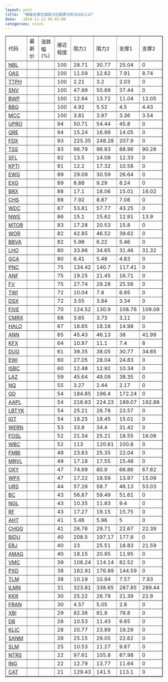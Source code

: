 ```yaml
---
layout: post
title:  "触碰支撑位或阻力位股票分析20181113"
date:   2018-11-13 04:42:00
categories: stock
---
```

<script type="text/javascript">
var stockList = []
stockList.push('gb_nbl');
stockList.push('gb_oas');
stockList.push('gb_ttph');
stockList.push('gb_snv');
stockList.push('gb_bwp');
stockList.push('gb_bbg');
stockList.push('gb_mcc');
stockList.push('gb_upro');
stockList.push('gb_qre');
stockList.push('gb_fdx');
stockList.push('gb_tss');
stockList.push('gb_sfl');
stockList.push('gb_kpti');
stockList.push('gb_ewg');
stockList.push('gb_exg');
stockList.push('gb_brx');
stockList.push('gb_chs');
stockList.push('gb_wdc');
stockList.push('gb_nws');
stockList.push('gb_mtor');
stockList.push('gb_wor');
stockList.push('gb_bbva');
stockList.push('gb_lho');
stockList.push('gb_gca');
stockList.push('gb_pnc');
stockList.push('gb_anf');
stockList.push('gb_fv');
stockList.push('gb_twi');
stockList.push('gb_dsx');
stockList.push('gb_five');
stockList.push('gb_cmrx');
stockList.push('gb_halo');
stockList.push('gb_ann');
stockList.push('gb_kfx');
stockList.push('gb_dug');
stockList.push('gb_ewi');
stockList.push('gb_isbc');
stockList.push('gb_laz');
stockList.push('gb_nq');
stockList.push('gb_gd');
stockList.push('gb_aapl');
stockList.push('gb_lbtyk');
stockList.push('gb_igt');
stockList.push('gb_wern');
stockList.push('gb_fosl');
stockList.push('gb_wbc');
stockList.push('gb_fmbi');
stockList.push('gb_mrvl');
stockList.push('gb_oxy');
stockList.push('gb_wpx');
stockList.push('gb_urs');
stockList.push('gb_bc');
stockList.push('gb_ngl');
stockList.push('gb_rf');
stockList.push('gb_aht');
stockList.push('gb_chgg');
stockList.push('gb_bidu');
stockList.push('gb_erj');
stockList.push('gb_amag');
stockList.push('gb_vmc');
stockList.push('gb_pxd');
stockList.push('gb_tlm');
stockList.push('gb_ilmn');
stockList.push('gb_kkr');
stockList.push('gb_fran');
stockList.push('gb_xbi');
stockList.push('gb_db');
stockList.push('gb_klic');
stockList.push('gb_sanm');
stockList.push('gb_slm');
stockList.push('gb_ntrs');
stockList.push('gb_ing');
stockList.push('gb_cat');
</script>
<table border="1">
 <tr>
 <td>代码</td>
 <td>最新价</td>
 <td>涨跌幅(%)</td>
 <td>接近程度</td>
 <td>阻力1</td>
 <td>阻力2</td>
 <td>支撑1</td>
 <td>支撑2</td>
</tr>
  <tr id="nbl" class="green">
  <td><a href="http://stock.finance.sina.com.cn/usstock/quotes/NBL.html" target="_blank">NBL</a></td><td></td><td></td><td>100</td><td>28.71</td><td>30.77</td><td>25.04</td><td>0</td></tr>
  <tr id="oas" class="green">
  <td><a href="http://stock.finance.sina.com.cn/usstock/quotes/OAS.html" target="_blank">OAS</a></td><td></td><td></td><td>100</td><td>11.59</td><td>12.62</td><td>7.91</td><td>8.74</td></tr>
  <tr id="ttph" class="green">
  <td><a href="http://stock.finance.sina.com.cn/usstock/quotes/TTPH.html" target="_blank">TTPH</a></td><td></td><td></td><td>100</td><td>2.21</td><td>3.2</td><td>2.03</td><td>0</td></tr>
  <tr id="snv" class="green">
  <td><a href="http://stock.finance.sina.com.cn/usstock/quotes/SNV.html" target="_blank">SNV</a></td><td></td><td></td><td>100</td><td>47.99</td><td>50.69</td><td>37.44</td><td>0</td></tr>
  <tr id="bwp" class="green">
  <td><a href="http://stock.finance.sina.com.cn/usstock/quotes/BWP.html" target="_blank">BWP</a></td><td></td><td></td><td>100</td><td>12.94</td><td>13.72</td><td>11.04</td><td>12.05</td></tr>
  <tr id="bbg" class="red">
  <td><a href="http://stock.finance.sina.com.cn/usstock/quotes/BBG.html" target="_blank">BBG</a></td><td></td><td></td><td>100</td><td>4.92</td><td>5.52</td><td>4.5</td><td>4.43</td></tr>
  <tr id="mcc" class="green">
  <td><a href="http://stock.finance.sina.com.cn/usstock/quotes/MCC.html" target="_blank">MCC</a></td><td></td><td></td><td>100</td><td>3.81</td><td>3.97</td><td>3.36</td><td>3.54</td></tr>
  <tr id="upro" class="green">
  <td><a href="http://stock.finance.sina.com.cn/usstock/quotes/UPRO.html" target="_blank">UPRO</a></td><td></td><td></td><td>94</td><td>50.71</td><td>54.44</td><td>45.8</td><td>0</td></tr>
  <tr id="qre" class="red">
  <td><a href="http://stock.finance.sina.com.cn/usstock/quotes/QRE.html" target="_blank">QRE</a></td><td></td><td></td><td>94</td><td>15.24</td><td>16.99</td><td>14.05</td><td>0</td></tr>
  <tr id="fdx" class="red">
  <td><a href="http://stock.finance.sina.com.cn/usstock/quotes/FDX.html" target="_blank">FDX</a></td><td></td><td></td><td>93</td><td>225.35</td><td>248.28</td><td>207.9</td><td>0</td></tr>
  <tr id="tss" class="green">
  <td><a href="http://stock.finance.sina.com.cn/usstock/quotes/TSS.html" target="_blank">TSS</a></td><td></td><td></td><td>93</td><td>96.79</td><td>96.83</td><td>88.96</td><td>90.28</td></tr>
  <tr id="sfl" class="green">
  <td><a href="http://stock.finance.sina.com.cn/usstock/quotes/SFL.html" target="_blank">SFL</a></td><td></td><td></td><td>92</td><td>13.5</td><td>14.09</td><td>12.33</td><td>0</td></tr>
  <tr id="kpti" class="green">
  <td><a href="http://stock.finance.sina.com.cn/usstock/quotes/KPTI.html" target="_blank">KPTI</a></td><td></td><td></td><td>91</td><td>12.2</td><td>17.32</td><td>10.58</td><td>0</td></tr>
  <tr id="ewg" class="green">
  <td><a href="http://stock.finance.sina.com.cn/usstock/quotes/EWG.html" target="_blank">EWG</a></td><td></td><td></td><td>89</td><td>29.09</td><td>30.59</td><td>26.64</td><td>0</td></tr>
  <tr id="exg" class="red">
  <td><a href="http://stock.finance.sina.com.cn/usstock/quotes/EXG.html" target="_blank">EXG</a></td><td></td><td></td><td>89</td><td>8.88</td><td>9.29</td><td>8.24</td><td>0</td></tr>
  <tr id="brx" class="green">
  <td><a href="http://stock.finance.sina.com.cn/usstock/quotes/BRX.html" target="_blank">BRX</a></td><td></td><td></td><td>88</td><td>17.1</td><td>18.06</td><td>15.01</td><td>16.02</td></tr>
  <tr id="chs" class="red">
  <td><a href="http://stock.finance.sina.com.cn/usstock/quotes/CHS.html" target="_blank">CHS</a></td><td></td><td></td><td>88</td><td>7.92</td><td>8.87</td><td>7.08</td><td>0</td></tr>
  <tr id="wdc" class="green">
  <td><a href="http://stock.finance.sina.com.cn/usstock/quotes/WDC.html" target="_blank">WDC</a></td><td></td><td></td><td>87</td><td>53.81</td><td>57.77</td><td>43.25</td><td>0</td></tr>
  <tr id="nws" class="green">
  <td><a href="http://stock.finance.sina.com.cn/usstock/quotes/NWS.html" target="_blank">NWS</a></td><td></td><td></td><td>86</td><td>15.1</td><td>15.62</td><td>12.91</td><td>13.9</td></tr>
  <tr id="mtor" class="red">
  <td><a href="http://stock.finance.sina.com.cn/usstock/quotes/MTOR.html" target="_blank">MTOR</a></td><td></td><td></td><td>83</td><td>17.28</td><td>20.53</td><td>15.8</td><td>0</td></tr>
  <tr id="wor" class="red">
  <td><a href="http://stock.finance.sina.com.cn/usstock/quotes/WOR.html" target="_blank">WOR</a></td><td></td><td></td><td>82</td><td>42.85</td><td>46.52</td><td>39.62</td><td>0</td></tr>
  <tr id="bbva" class="green">
  <td><a href="http://stock.finance.sina.com.cn/usstock/quotes/BBVA.html" target="_blank">BBVA</a></td><td></td><td></td><td>82</td><td>5.98</td><td>6.22</td><td>5.46</td><td>0</td></tr>
  <tr id="lho" class="red">
  <td><a href="http://stock.finance.sina.com.cn/usstock/quotes/LHO.html" target="_blank">LHO</a></td><td></td><td></td><td>80</td><td>33.96</td><td>34.65</td><td>31.46</td><td>31.32</td></tr>
  <tr id="gca" class="green">
  <td><a href="http://stock.finance.sina.com.cn/usstock/quotes/GCA.html" target="_blank">GCA</a></td><td></td><td></td><td>80</td><td>6.41</td><td>5.48</td><td>4.83</td><td>0</td></tr>
  <tr id="pnc" class="red">
  <td><a href="http://stock.finance.sina.com.cn/usstock/quotes/PNC.html" target="_blank">PNC</a></td><td></td><td></td><td>75</td><td>134.42</td><td>140.7</td><td>117.41</td><td>0</td></tr>
  <tr id="anf" class="red">
  <td><a href="http://stock.finance.sina.com.cn/usstock/quotes/ANF.html" target="_blank">ANF</a></td><td></td><td></td><td>75</td><td>19.25</td><td>21.45</td><td>16.71</td><td>0</td></tr>
  <tr id="fv" class="red">
  <td><a href="http://stock.finance.sina.com.cn/usstock/quotes/FV.html" target="_blank">FV</a></td><td></td><td></td><td>75</td><td>27.74</td><td>29.28</td><td>25.56</td><td>0</td></tr>
  <tr id="twi" class="green">
  <td><a href="http://stock.finance.sina.com.cn/usstock/quotes/TWI.html" target="_blank">TWI</a></td><td></td><td></td><td>72</td><td>10.04</td><td>7.8</td><td>6.95</td><td>0</td></tr>
  <tr id="dsx" class="red">
  <td><a href="http://stock.finance.sina.com.cn/usstock/quotes/DSX.html" target="_blank">DSX</a></td><td></td><td></td><td>72</td><td>3.55</td><td>3.84</td><td>3.34</td><td>0</td></tr>
  <tr id="five" class="red">
  <td><a href="http://stock.finance.sina.com.cn/usstock/quotes/FIVE.html" target="_blank">FIVE</a></td><td></td><td></td><td>70</td><td>124.52</td><td>130.9</td><td>108.76</td><td>109.09</td></tr>
  <tr id="cmrx" class="green">
  <td><a href="http://stock.finance.sina.com.cn/usstock/quotes/CMRX.html" target="_blank">CMRX</a></td><td></td><td></td><td>68</td><td>3.65</td><td>3.73</td><td>3.11</td><td>0</td></tr>
  <tr id="halo" class="green">
  <td><a href="http://stock.finance.sina.com.cn/usstock/quotes/HALO.html" target="_blank">HALO</a></td><td></td><td></td><td>67</td><td>16.65</td><td>18.16</td><td>14.98</td><td>0</td></tr>
  <tr id="ann" class="red">
  <td><a href="http://stock.finance.sina.com.cn/usstock/quotes/ANN.html" target="_blank">ANN</a></td><td></td><td></td><td>65</td><td>45.43</td><td>46.13</td><td>38</td><td>41.99</td></tr>
  <tr id="kfx" class="green">
  <td><a href="http://stock.finance.sina.com.cn/usstock/quotes/KFX.html" target="_blank">KFX</a></td><td></td><td></td><td>64</td><td>10.97</td><td>11.1</td><td>7.4</td><td>8</td></tr>
  <tr id="dug" class="red">
  <td><a href="http://stock.finance.sina.com.cn/usstock/quotes/DUG.html" target="_blank">DUG</a></td><td></td><td></td><td>61</td><td>39.35</td><td>38.05</td><td>30.77</td><td>34.65</td></tr>
  <tr id="ewi" class="green">
  <td><a href="http://stock.finance.sina.com.cn/usstock/quotes/EWI.html" target="_blank">EWI</a></td><td></td><td></td><td>60</td><td>27.05</td><td>28.04</td><td>24.83</td><td>0</td></tr>
  <tr id="isbc" class="red">
  <td><a href="http://stock.finance.sina.com.cn/usstock/quotes/ISBC.html" target="_blank">ISBC</a></td><td></td><td></td><td>60</td><td>12.48</td><td>12.92</td><td>10.34</td><td>0</td></tr>
  <tr id="laz" class="green">
  <td><a href="http://stock.finance.sina.com.cn/usstock/quotes/LAZ.html" target="_blank">LAZ</a></td><td></td><td></td><td>59</td><td>45.64</td><td>49.09</td><td>38.35</td><td>0</td></tr>
  <tr id="nq" class="green">
  <td><a href="http://stock.finance.sina.com.cn/usstock/quotes/NQ.html" target="_blank">NQ</a></td><td></td><td></td><td>55</td><td>3.27</td><td>2.44</td><td>2.17</td><td>0</td></tr>
  <tr id="gd" class="red">
  <td><a href="http://stock.finance.sina.com.cn/usstock/quotes/GD.html" target="_blank">GD</a></td><td></td><td></td><td>54</td><td>184.65</td><td>196.4</td><td>172.24</td><td>0</td></tr>
  <tr id="aapl" class="green">
  <td><a href="http://stock.finance.sina.com.cn/usstock/quotes/AAPL.html" target="_blank">AAPL</a></td><td></td><td></td><td>54</td><td>216.63</td><td>224.23</td><td>189.07</td><td>192.88</td></tr>
  <tr id="lbtyk" class="green">
  <td><a href="http://stock.finance.sina.com.cn/usstock/quotes/LBTYK.html" target="_blank">LBTYK</a></td><td></td><td></td><td>54</td><td>25.21</td><td>26.78</td><td>23.57</td><td>0</td></tr>
  <tr id="igt" class="green">
  <td><a href="http://stock.finance.sina.com.cn/usstock/quotes/IGT.html" target="_blank">IGT</a></td><td></td><td></td><td>54</td><td>18.25</td><td>18.45</td><td>15.01</td><td>0</td></tr>
  <tr id="wern" class="red">
  <td><a href="http://stock.finance.sina.com.cn/usstock/quotes/WERN.html" target="_blank">WERN</a></td><td></td><td></td><td>53</td><td>33.8</td><td>34.4</td><td>31.42</td><td>0</td></tr>
  <tr id="fosl" class="green">
  <td><a href="http://stock.finance.sina.com.cn/usstock/quotes/FOSL.html" target="_blank">FOSL</a></td><td></td><td></td><td>52</td><td>21.34</td><td>25.21</td><td>18.55</td><td>16.08</td></tr>
  <tr id="wbc" class="red">
  <td><a href="http://stock.finance.sina.com.cn/usstock/quotes/WBC.html" target="_blank">WBC</a></td><td></td><td></td><td>52</td><td>113</td><td>120.61</td><td>100.8</td><td>0</td></tr>
  <tr id="fmbi" class="red">
  <td><a href="http://stock.finance.sina.com.cn/usstock/quotes/FMBI.html" target="_blank">FMBI</a></td><td></td><td></td><td>49</td><td>23.63</td><td>25.35</td><td>22.04</td><td>0</td></tr>
  <tr id="mrvl" class="green">
  <td><a href="http://stock.finance.sina.com.cn/usstock/quotes/MRVL.html" target="_blank">MRVL</a></td><td></td><td></td><td>49</td><td>17.18</td><td>17.55</td><td>15.48</td><td>0</td></tr>
  <tr id="oxy" class="red">
  <td><a href="http://stock.finance.sina.com.cn/usstock/quotes/OXY.html" target="_blank">OXY</a></td><td></td><td></td><td>47</td><td>74.69</td><td>80.9</td><td>66.86</td><td>67.62</td></tr>
  <tr id="wpx" class="green">
  <td><a href="http://stock.finance.sina.com.cn/usstock/quotes/WPX.html" target="_blank">WPX</a></td><td></td><td></td><td>47</td><td>17.22</td><td>18.59</td><td>13.97</td><td>15.09</td></tr>
  <tr id="urs" class="green">
  <td><a href="http://stock.finance.sina.com.cn/usstock/quotes/URS.html" target="_blank">URS</a></td><td></td><td></td><td>44</td><td>57.26</td><td>58.7</td><td>46.13</td><td>53.03</td></tr>
  <tr id="bc" class="green">
  <td><a href="http://stock.finance.sina.com.cn/usstock/quotes/BC.html" target="_blank">BC</a></td><td></td><td></td><td>43</td><td>56.87</td><td>59.49</td><td>51.61</td><td>0</td></tr>
  <tr id="ngl" class="red">
  <td><a href="http://stock.finance.sina.com.cn/usstock/quotes/NGL.html" target="_blank">NGL</a></td><td></td><td></td><td>43</td><td>10.35</td><td>11.83</td><td>9.4</td><td>0</td></tr>
  <tr id="rf" class="red">
  <td><a href="http://stock.finance.sina.com.cn/usstock/quotes/RF.html" target="_blank">RF</a></td><td></td><td></td><td>43</td><td>17.27</td><td>19.15</td><td>15.75</td><td>0</td></tr>
  <tr id="aht" class="green">
  <td><a href="http://stock.finance.sina.com.cn/usstock/quotes/AHT.html" target="_blank">AHT</a></td><td></td><td></td><td>41</td><td>5.46</td><td>5.96</td><td>5</td><td>0</td></tr>
  <tr id="chgg" class="red">
  <td><a href="http://stock.finance.sina.com.cn/usstock/quotes/CHGG.html" target="_blank">CHGG</a></td><td></td><td></td><td>41</td><td>26.76</td><td>29.71</td><td>22.67</td><td>22.39</td></tr>
  <tr id="bidu" class="green">
  <td><a href="http://stock.finance.sina.com.cn/usstock/quotes/BIDU.html" target="_blank">BIDU</a></td><td></td><td></td><td>40</td><td>208.5</td><td>197.17</td><td>177.8</td><td>0</td></tr>
  <tr id="erj" class="green">
  <td><a href="http://stock.finance.sina.com.cn/usstock/quotes/ERJ.html" target="_blank">ERJ</a></td><td></td><td></td><td>40</td><td>23</td><td>25.51</td><td>18.83</td><td>21.59</td></tr>
  <tr id="amag" class="red">
  <td><a href="http://stock.finance.sina.com.cn/usstock/quotes/AMAG.html" target="_blank">AMAG</a></td><td></td><td></td><td>40</td><td>18.15</td><td>20.95</td><td>11.95</td><td>0</td></tr>
  <tr id="vmc" class="red">
  <td><a href="http://stock.finance.sina.com.cn/usstock/quotes/VMC.html" target="_blank">VMC</a></td><td></td><td></td><td>39</td><td>106.24</td><td>114.14</td><td>82.52</td><td>0</td></tr>
  <tr id="pxd" class="red">
  <td><a href="http://stock.finance.sina.com.cn/usstock/quotes/PXD.html" target="_blank">PXD</a></td><td></td><td></td><td>38</td><td>162.91</td><td>176.89</td><td>144.59</td><td>0</td></tr>
  <tr id="tlm" class="green">
  <td><a href="http://stock.finance.sina.com.cn/usstock/quotes/TLM.html" target="_blank">TLM</a></td><td></td><td></td><td>38</td><td>10.19</td><td>10.94</td><td>7.57</td><td>7.93</td></tr>
  <tr id="ilmn" class="red">
  <td><a href="http://stock.finance.sina.com.cn/usstock/quotes/ILMN.html" target="_blank">ILMN</a></td><td></td><td></td><td>31</td><td>323.81</td><td>338.65</td><td>287.85</td><td>289.44</td></tr>
  <tr id="kkr" class="green">
  <td><a href="http://stock.finance.sina.com.cn/usstock/quotes/KKR.html" target="_blank">KKR</a></td><td></td><td></td><td>30</td><td>25.22</td><td>26.79</td><td>21.39</td><td>22.9</td></tr>
  <tr id="fran" class="green">
  <td><a href="http://stock.finance.sina.com.cn/usstock/quotes/FRAN.html" target="_blank">FRAN</a></td><td></td><td></td><td>30</td><td>4.57</td><td>5.05</td><td>2.8</td><td>0</td></tr>
  <tr id="xbi" class="green">
  <td><a href="http://stock.finance.sina.com.cn/usstock/quotes/XBI.html" target="_blank">XBI</a></td><td></td><td></td><td>29</td><td>82.36</td><td>91.9</td><td>76.8</td><td>0</td></tr>
  <tr id="db" class="green">
  <td><a href="http://stock.finance.sina.com.cn/usstock/quotes/DB.html" target="_blank">DB</a></td><td></td><td></td><td>28</td><td>10.53</td><td>11.43</td><td>9.65</td><td>0</td></tr>
  <tr id="klic" class="red">
  <td><a href="http://stock.finance.sina.com.cn/usstock/quotes/KLIC.html" target="_blank">KLIC</a></td><td></td><td></td><td>28</td><td>20.77</td><td>23.89</td><td>19.29</td><td>0</td></tr>
  <tr id="sanm" class="red">
  <td><a href="http://stock.finance.sina.com.cn/usstock/quotes/SANM.html" target="_blank">SANM</a></td><td></td><td></td><td>26</td><td>25.15</td><td>29.05</td><td>22.62</td><td>0</td></tr>
  <tr id="slm" class="red">
  <td><a href="http://stock.finance.sina.com.cn/usstock/quotes/SLM.html" target="_blank">SLM</a></td><td></td><td></td><td>25</td><td>10.53</td><td>11.27</td><td>9.87</td><td>0</td></tr>
  <tr id="ntrs" class="red">
  <td><a href="http://stock.finance.sina.com.cn/usstock/quotes/NTRS.html" target="_blank">NTRS</a></td><td></td><td></td><td>22</td><td>97.61</td><td>105.8</td><td>87.98</td><td>0</td></tr>
  <tr id="ing" class="red">
  <td><a href="http://stock.finance.sina.com.cn/usstock/quotes/ING.html" target="_blank">ING</a></td><td></td><td></td><td>22</td><td>12.79</td><td>13.77</td><td>11.64</td><td>0</td></tr>
  <tr id="cat" class="red">
  <td><a href="http://stock.finance.sina.com.cn/usstock/quotes/CAT.html" target="_blank">CAT</a></td><td></td><td></td><td>21</td><td>129.43</td><td>141.5</td><td>113.1</td><td>0</td></tr>
</table>
